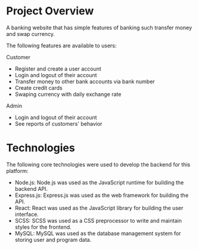 # Project Overview

A banking website that has simple features of banking such transfer money and swap currency.

The following features are available to users:

Customer

- Register and create a user account
- Login and logout of their account
- Transfer money to other bank accounts via bank number
- Create credit cards
- Swaping currency with daily exchange rate

Admin

- Login and logout of their account
- See reports of customers' behavior

# Technologies

The following core technologies were used to develop the backend for this platform:

- Node.js: Node.js was used as the JavaScript runtime for building the backend API.
- Express.js: Express.js was used as the web framework for building the API.
- React: React was used as the JavaScript library for building the user interface.
- SCSS: SCSS was used as a CSS preprocessor to write and maintain styles for the frontend.
- MySQL: MySQL was used as the database management system for storing user and program data.
